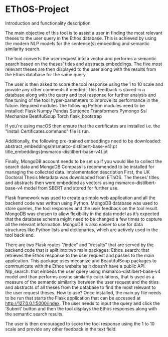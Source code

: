 # EThOS-Project

Introduction and functionality description

The main objective of this tool is to assist a user in finding the most relevant theses to the user query in the Ethos database. This is achieved by using the modern NLP models for the sentence(s) embedding and semantic similarity search. 

The tool converts the user request into a vector and performs a semantic search based on the theses’ titles and abstracts embeddings. The five most relevant theses are then displayed to the user along with the results from the Ethos database for the same query. 

The user is then asked to score the tool response using the 1 to 10 scale and provide any other comments if needed. This feedback is stored in a database along with the query and tool response for further analysis and fine tuning of the tool hyper-parameters to improve its performance in the future. 
Required modules
The following Python modules need to be installed:
Flask
Numpy
Pandas
Sentence Transformers
Pymongo
Ssl
Mechanize
BeatifulSoup
Torch
flask_bootstrap

If you're using macOS then ensure that the certificates are installed  i.e. the "Install Certificates.command" file is run.

Additionally, the following pre-trained embeddings need to be downloaded:
abstract_embeddings(msmarco-distilbert-base-v4).pt
title_embeddings(msmarco-distilbert-base-v4).pt

Finally, MongoDB account needs to be set up if you would like to collect the search data and MongoDB Compass is recommended to be installed for managing the collected data. 
Implementation description
First, the UK Doctoral Thesis Metadata was downloaded from EThOS. The theses’ titles and abstracts then were embedded as vectors using msmarco-distilbert-base-v4 model from SBERT and stored for further use. 

Flask framework was used to create a simple web application and all the backend code was written using Python. MongoDB database was used to store queries, the tool responses and the user feedback on the tool result. MongoDB was chosen to allow flexibility in the data model as it’s expected that the database schema might need to be changed a few times to capture all the relevant information. MongoDB is also easier to use for data structures like Python lists and dictionaries, which are actively used in the tool back end. 

There are two Flask routes “/index” and “/results” that are served by the backend code that is split into two main packages:
Ethos_search: that retrieves the Ethos response to the user request and passes to the main application. This package uses mecanize and BeautifulSoup packages to communicate with the Ethos website as it doesn’t have a public API. 
Nlp_search: that embeds the user query using msmarco-distilbert-base-v4 model and than performs cosine similarity calculations, that is used as a measure of the semantic similarity between the user request and the titles and abstracts of all theses from the database to find the most relevant to the user request theses.
How to use?
Once installed, the main.py file needs to be run that starts the Flask application that can be accessed at http://127.0.0.1:5000/index. The user needs to input the query and click the ‘Submit’ button and then the tool displays the Ethos responses along with the semantic search results. 

The user is then encouraged to score the tool response using the 1 to 10 scale and provide any other feedback in the text field. 
